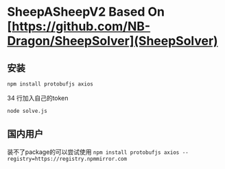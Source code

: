 # SheepASheepV2 Based On [https://github.com/NB-Dragon/SheepSolver](SheepSolver)

## 安装

```bash
npm install protobufjs axios
```

34 行加入自己的token

```bash
node solve.js
```

## 国内用户

装不了package的可以尝试使用 ```npm install protobufjs axios --registry=https://registry.npmmirror.com```
